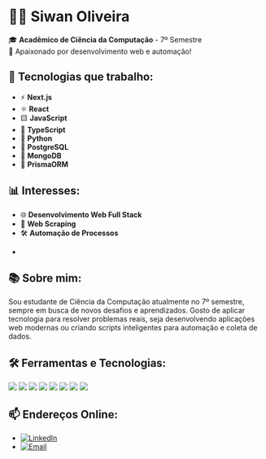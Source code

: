 # 👨‍💻 Siwan Oliveira

🎓 **Acadêmico de Ciência da Computação** - 7º Semestre  
🚀 Apaixonado por desenvolvimento web e automação!

## 🚀 Tecnologias que trabalho:

- ⚡ **Next.js**
- ⚛️ **React**
- 🟨 **JavaScript**
- 🔷 **TypeScript**
- 🐍 **Python**
- 🐘 **PostgreSQL**
- 🍃 **MongoDB**
- 🔵 **PrismaORM**

## 📊 Interesses:

- 🌐 **Desenvolvimento Web Full Stack**
- 🔎 **Web Scraping**
- 🛠️ **Automação de Processos**
*


## 📚 Sobre mim:

Sou estudante de Ciência da Computação atualmente no 7º semestre, sempre em busca de novos desafios e aprendizados. Gosto de aplicar tecnologia para resolver problemas reais, seja desenvolvendo aplicações web modernas ou criando scripts inteligentes para automação e coleta de dados.

## 🛠️ Ferramentas e Tecnologias:

<p align="left">
  <img src="https://img.shields.io/badge/Next.js-000000?style=for-the-badge&logo=nextdotjs&logoColor=white" />
  <img src="https://img.shields.io/badge/React-20232A?style=for-the-badge&logo=react&logoColor=61DAFB" />
  <img src="https://img.shields.io/badge/JavaScript-F7DF1E?style=for-the-badge&logo=javascript&logoColor=black" />
  <img src="https://img.shields.io/badge/TypeScript-3178C6?style=for-the-badge&logo=typescript&logoColor=white" />
  <img src="https://img.shields.io/badge/Python-3776AB?style=for-the-badge&logo=python&logoColor=white" />
  <img src="https://img.shields.io/badge/PostgreSQL-4169E1?style=for-the-badge&logo=postgresql&logoColor=white" />
  <img src="https://img.shields.io/badge/MongoDB-47A248?style=for-the-badge&logo=mongodb&logoColor=white" />
  <img src="https://img.shields.io/badge/Prisma-2D3748?style=for-the-badge&logo=prisma&logoColor=white" />
</p>

## 📫 Endereços Online:

- [![LinkedIn](https://img.shields.io/badge/LinkedIn-0077B5?style=for-the-badge&logo=linkedin&logoColor=white)](https://www.linkedin.com/in/siwan-oliveira-3b4009259/)
- [![Email](https://img.shields.io/badge/Email-D14836?style=for-the-badge&logo=gmail&logoColor=white)](mailto:siwanfilhobb@hotmail.com)
